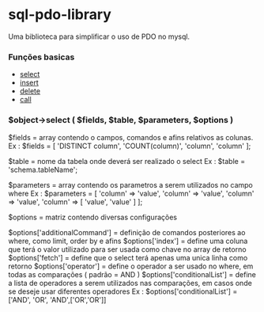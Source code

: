 # sql-pdo-library

Uma biblioteca para simplificar o uso de PDO no mysql.

<h3>Funções basicas</h3>
<ul>
<li><a href="#select">select</a></li>
<li><a href="#insert">insert</a></li>
<li><a href="#delete">delete</a></li>
<li><a href="#call">call</a></li>
</ul>

<h3 id="select"> $object->select ( $fields, $table, $parameters, $options )</h3>

$fields = array contendo o campos, comandos e afins relativos as colunas.
Ex :
$fields = [ 'DISTINCT column', 'COUNT(column)', 'column', 'column' ];

$table = nome da tabela onde deverá ser realizado o select
Ex :
$table = 'schema.tableName';

$parameters = array contendo os parametros a serem utilizados no campo where 
Ex :
$parameters = [
  'column' => 'value',
  'column' => 'value',
  'column' => 'value',
  'column' => [
    'value',
    'value'
  ]
];

$options = matriz contendo diversas configurações 

$options['additionalCommand'] = definição de comandos posteriores ao where, como limit, order by e afins
$options['index'] = define uma coluna que terá o valor utilizado para ser usada como chave no array de retorno
$options['fetch'] = define que o select terá apenas uma unica linha como retorno
$options['operator'] = define o operador a ser usado no where, em todas as comparações ( padrão = AND )
$options['conditionalList'] = define a lista de operadores a serem utilizados nas comparações, em casos onde se deseje usar diferentes operadores
Ex : $options['conditionalList'] = ['AND', 'OR', 'AND',['OR','OR']]
